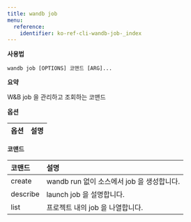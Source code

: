 ```yaml
---
title: wandb job
menu:
  reference:
    identifier: ko-ref-cli-wandb-job-_index
---
```


**사용법**

`wandb job [OPTIONS] 코맨드 [ARG]...`

**요약**

W&B job 을 관리하고 조회하는 코맨드


**옵션**

| **옵션** | **설명** |
| :--- | :--- |


**코맨드**

| **코맨드** | **설명** |
| :--- | :--- |
| create | wandb run 없이 소스에서 job 을 생성합니다. |
| describe | launch job 을 설명합니다. |
| list | 프로젝트 내의 job 을 나열합니다. |